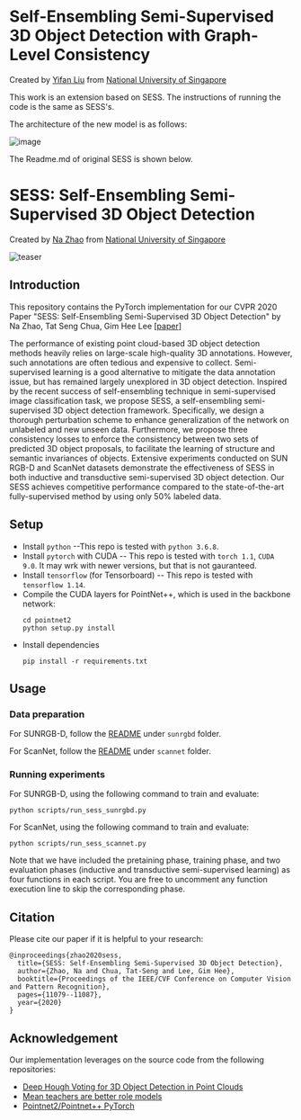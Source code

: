 # Self-Ensembling Semi-Supervised 3D Object Detection with Graph-Level Consistency
Created by <a href="https://github.com/Richard-LYF" target="_blank">Yifan Liu</a> from 
<a href="http://www.nus.edu.sg/" target="_blank">National University of Singapore</a>

This work is an extension based on SESS. The instructions of running the code is the same as SESS's.

The architecture of the new model is as follows:

![image](https://user-images.githubusercontent.com/48831875/115020235-df414800-9eec-11eb-86f2-09e817d8ccda.png)

The Readme.md of original SESS is shown below.
# SESS: Self-Ensembling Semi-Supervised 3D Object Detection
Created by <a href="https://github.com/Na-Z" target="_blank">Na Zhao</a> from 
<a href="http://www.nus.edu.sg/" target="_blank">National University of Singapore</a>

![teaser](https://github.com/Na-Z/sess/blob/master/teaser.jpg)

## Introduction
This repository contains the PyTorch implementation for our CVPR 2020 Paper 
"SESS: Self-Ensembling Semi-Supervised 3D Object Detection" by Na Zhao, Tat Seng Chua, Gim Hee Lee 
[[paper](https://arxiv.org/pdf/1912.11803.pdf)]

The performance of existing point cloud-based 3D object detection methods heavily relies on large-scale high-quality 3D 
annotations. However, such annotations are often tedious and expensive to collect. Semi-supervised learning is a good 
alternative to mitigate the data annotation issue, but has remained largely unexplored in 3D object detection. Inspired 
by the recent success of self-ensembling technique in semi-supervised image classification task, we propose SESS, a 
self-ensembling semi-supervised 3D object detection framework. Specifically, we design a thorough perturbation scheme 
to enhance generalization of the network on unlabeled and new unseen data. Furthermore, we propose three consistency 
losses to enforce the consistency between two sets of predicted 3D object proposals, to facilitate the learning of 
structure and semantic invariances of objects. Extensive experiments conducted on SUN RGB-D and ScanNet datasets 
demonstrate the effectiveness of SESS in both inductive and transductive semi-supervised 3D object detection. Our SESS 
achieves competitive performance compared to the state-of-the-art fully-supervised method by using only 50% labeled data.

## Setup
- Install `python` --This repo is tested with `python 3.6.8`.
- Install `pytorch` with CUDA -- This repo is tested with `torch 1.1`, `CUDA 9.0`. 
It may wrk with newer versions, but that is not gauranteed.
- Install `tensorflow` (for Tensorboard) -- This repo is tested with `tensorflow 1.14`.
- Compile the CUDA layers for PointNet++, which is used in the backbone network:
    ```
    cd pointnet2
    python setup.py install
    ```
- Install dependencies
    ```
    pip install -r requirements.txt
    ```

## Usage
### Data preparation
For SUNRGB-D, follow the [README](https://github.com/Na-Z/sess/blob/master/sunrgbd/README.md) under `sunrgbd` folder.

For ScanNet, follow the [README](https://github.com/Na-Z/sess/blob/master/scannet/README.md) under `scannet` folder.

### Running experiments
For SUNRGB-D, using the following command to train and evaluate:
    
    python scripts/run_sess_sunrgbd.py

For ScanNet, using the following command to train and evaluate:
    
    python scripts/run_sess_scannet.py

Note that we have included the pretaining phase, training phase, and two evaluation phases 
 (inductive and transductive semi-supervised learning) as four functions in each script. 
You are free to uncomment any function execution line to skip the corresponding phase. 

## Citation
Please cite our paper if it is helpful to your research:

    @inproceedings{zhao2020sess,
      title={SESS: Self-Ensembling Semi-Supervised 3D Object Detection},
      author={Zhao, Na and Chua, Tat-Seng and Lee, Gim Hee},
      booktitle={Proceedings of the IEEE/CVF Conference on Computer Vision and Pattern Recognition},
      pages={11079--11087},
      year={2020}
    }


## Acknowledgement
Our implementation leverages on the source code from the following repositories:
- [Deep Hough Voting for 3D Object Detection in Point Clouds](https://github.com/facebookresearch/votenet)
- [Mean teachers are better role models](https://github.com/CuriousAI/mean-teacher)
- [Pointnet2/Pointnet++ PyTorch](https://github.com/erikwijmans/Pointnet2_PyTorch)
